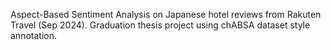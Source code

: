 Aspect-Based Sentiment Analysis on Japanese hotel reviews from Rakuten Travel (Sep 2024). Graduation thesis project using chABSA dataset style annotation.
